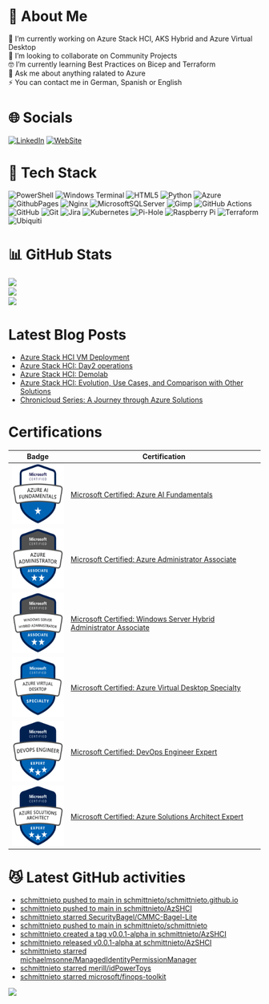 # 🦾 About Me
🔭 I’m currently working on Azure Stack HCI, AKS Hybrid and Azure Virtual Desktop<br>👯 I’m looking to collaborate on Community Projects <br>🤓 I’m currently learning Best Practices on Bicep and Terraform<br>💬 Ask me about anything ralated to Azure<br>⚡ You can contact me in German, Spanish or English 


# 🌐 Socials
[![LinkedIn](https://img.shields.io/badge/LinkedIn-%230077B5.svg?logo=linkedin&logoColor=white)](https://www.linkedin.com/in/cristian-schmitt-nieto/) [![WebSite](https://img.shields.io/badge/Website-%230077B5.svg?logo=github-pages&logoColor=white)](https://schmitt-nieto.com) 

# 🤖 Tech Stack
![PowerShell](https://img.shields.io/badge/PowerShell-%235391FE.svg?style=flat&logo=powershell&logoColor=white) ![Windows Terminal](https://img.shields.io/badge/Windows%20Terminal-%234D4D4D.svg?style=flat&logo=windows-terminal&logoColor=white) ![HTML5](https://img.shields.io/badge/html5-%23E34F26.svg?style=flat&logo=html5&logoColor=white) ![Python](https://img.shields.io/badge/python-3670A0?style=flat&logo=python&logoColor=ffdd54) ![Azure](https://img.shields.io/badge/azure-%230072C6.svg?style=flat&logo=microsoftazure&logoColor=white) ![GithubPages](https://img.shields.io/badge/github%20pages-121013?style=flat&logo=github&logoColor=white) ![Nginx](https://img.shields.io/badge/nginx-%23009639.svg?style=flat&logo=nginx&logoColor=white) ![MicrosoftSQLServer](https://img.shields.io/badge/Microsoft%20SQL%20Server-CC2927?style=flat&logo=microsoft%20sql%20server&logoColor=white) ![Gimp](https://img.shields.io/badge/Gimp-657D8B?style=flat&logo=gimp&logoColor=FFFFFF) ![GitHub Actions](https://img.shields.io/badge/github%20actions-%232671E5.svg?style=flat&logo=githubactions&logoColor=white) ![GitHub](https://img.shields.io/badge/github-%23121011.svg?style=flat&logo=github&logoColor=white) ![Git](https://img.shields.io/badge/git-%23F05033.svg?style=flat&logo=git&logoColor=white) ![Jira](https://img.shields.io/badge/jira-%230A0FFF.svg?style=flat&logo=jira&logoColor=white) ![Kubernetes](https://img.shields.io/badge/kubernetes-%23326ce5.svg?style=flat&logo=kubernetes&logoColor=white) ![Pi-Hole](https://img.shields.io/badge/pihole-%2396060C.svg?style=flat&logo=pi-hole&logoColor=white) ![Raspberry Pi](https://img.shields.io/badge/-RaspberryPi-C51A4A?style=flat&logo=Raspberry-Pi) ![Terraform](https://img.shields.io/badge/terraform-%235835CC.svg?style=flat&logo=terraform&logoColor=white) ![Ubiquiti](https://img.shields.io/badge/ubiquiti-%230559C9.svg?style=flat&logo=ubiquiti&logoColor=white)
# 📊 GitHub Stats
![](https://github-readme-stats.vercel.app/api?username=SchmittNieto&theme=dark&hide_border=false&include_all_commits=false&count_private=false)<br/>
![](https://github-readme-streak-stats.herokuapp.com/?user=SchmittNieto&theme=dark&hide_border=false)<br/>
![](https://github-readme-stats.vercel.app/api/top-langs/?username=SchmittNieto&theme=dark&hide_border=false&include_all_commits=false&count_private=false&layout=compact)

# Latest Blog Posts
<!-- BLOG-POST-LIST:START -->
- [Azure Stack HCI VM Deployment](https://schmitt-nieto.com/blog/azure-stack-hci-vm-deployment/)
- [Azure Stack HCI: Day2 operations](https://schmitt-nieto.com/blog/azure-stack-hci-day2/)
- [Azure Stack HCI: Demolab](https://schmitt-nieto.com/blog/azure-stack-hci-demolab/)
- [Azure Stack HCI: Evolution, Use Cases, and Comparison with Other Solutions](https://schmitt-nieto.com/blog/azure-stack-hci-evolution-use-cases-comparison/)
- [Chronicloud Series: A Journey through Azure Solutions](https://schmitt-nieto.com/blog/chronicloud-series/)
<!-- BLOG-POST-LIST:END -->
<!-- Credits to Blog Updates on readme to: https://github.com/gautamkrishnar/blog-post-workflow -->

# Certifications

| Badge | Certification |
|---|---|
| <img src="/assets/img/microsoft-certified-fundamentals-badge-AI.png" height="120" width="120"/> | [Microsoft Certified: Azure AI Fundamentals](https://learn.microsoft.com/api/credentials/share/en-us/CristianSchmittNieto-7357/DEC07C6846AF65A7?sharingId=24F0DC952D8EB05D) |
| <img src="/assets/img/microsoft-certified-associate-badge-adm.png" height="120" width="120"/> | [Microsoft Certified: Azure Administrator Associate](https://learn.microsoft.com/api/credentials/share/en-us/CristianSchmittNieto-7357/5FBC968AEABFC10B?sharingId=24F0DC952D8EB05D) |
| <img src="/assets/img/microsoft-certified-associate-badge-hybrid.png" height="120" width="120"/> | [Microsoft Certified: Windows Server Hybrid Administrator Associate](https://learn.microsoft.com/api/credentials/share/en-us/CristianSchmittNieto-7357/A3635D8F3BE9F9C2?sharingId=24F0DC952D8EB05D) |
| <img src="/assets/img/microsoft-certified-specialty-badge-avd.png" height="120" width="120"/> | [Microsoft Certified: Azure Virtual Desktop Specialty](https://learn.microsoft.com/api/credentials/share/en-us/CristianSchmittNieto-7357/E724DDDADB705179?sharingId=24F0DC952D8EB05D) |
| <img src="/assets/img/microsoft-certified-expert-badge-DevOps.png" height="120" width="120"/> | [Microsoft Certified: DevOps Engineer Expert](https://learn.microsoft.com/api/credentials/share/en-us/CristianSchmittNieto-7357/225ACCA9CD499B3C?sharingId=24F0DC952D8EB05D) |
| <img src="/assets/img/microsoft-certified-expert-badge-expert.png" height="120" width="120"/> | [Microsoft Certified: Azure Solutions Architect Expert](https://learn.microsoft.com/api/credentials/share/en-us/CristianSchmittNieto-7357/B8D453727AF2E0FF?sharingId=24F0DC952D8EB05D) |

# 😼 Latest GitHub activities

<!-- LATESTACTIVITYGITHUB:START -->
- [schmittnieto pushed to main in schmittnieto/schmittnieto.github.io](https://github.com/schmittnieto/schmittnieto.github.io/compare/789c40f155...18d7b0a841)
- [schmittnieto pushed to main in schmittnieto/AzSHCI](https://github.com/schmittnieto/AzSHCI/compare/5f8f412b20...bc250f9a75)
- [schmittnieto starred SecurityBagel/CMMC-Bagel-Lite](https://github.com/SecurityBagel/CMMC-Bagel-Lite)
- [schmittnieto pushed to main in schmittnieto/schmittnieto](https://github.com/schmittnieto/schmittnieto/compare/54aca91cb4...4363fed0cd)
- [schmittnieto created a tag v0.0.1-alpha in schmittnieto/AzSHCI](https://github.com/schmittnieto/AzSHCI/tree/v0.0.1-alpha)
- [schmittnieto released v0.0.1-alpha at schmittnieto/AzSHCI](https://github.com/schmittnieto/AzSHCI/releases/tag/v0.0.1-alpha)
- [schmittnieto starred michaelmsonne/ManagedIdentityPermissionManager](https://github.com/michaelmsonne/ManagedIdentityPermissionManager)
- [schmittnieto starred merill/idPowerToys](https://github.com/merill/idPowerToys)
- [schmittnieto starred microsoft/finops-toolkit](https://github.com/microsoft/finops-toolkit)
<!-- LATESTACTIVITYGITHUB:END -->

[![](https://visitcount.itsvg.in/api?id=SchmittNieto&icon=0&color=3)](https://visitcount.itsvg.in)
